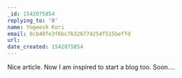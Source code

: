 ```yaml
---
_id: 1542075854
replying_to: '0'
name: Yogeesh Kori
email: 8cb48fe3f6bc7b326774254f515beffd
url:
date_created: 1542075854
---
```


Nice article. Now I am inspired to start a blog too. Soon....